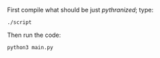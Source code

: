 First compile what should be  just _pythranized_;  type:
```
./script
```
Then run the code:

```
python3 main.py
```
